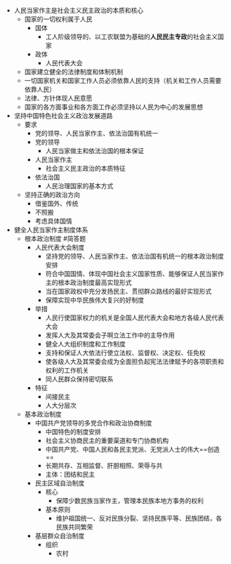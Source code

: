 - 人民当家作主是社会主义民主政治的本质和核心
	- 国家的一切权利属于人民
		- 国体
			- 工人阶级领导的、以工农联盟为基础的**人民民主专政**的社会主义国家
		- 政体
			- 人民代表大会
	- 国家建立健全的法律制度和体制机制
	- 一切国家机关和国家工作人员必须依靠人民的支持（机关和工作人员需要依靠人民）
	- 法律、方针体现人民意愿
	- 国家的各方面事业和各方面工作必须坚持以人民为中心的发展思想
- 坚持中国特色社会主义政治发展道路
	- 要求
		- 党的领导、人民当家作主、依法治国有机统一
		- 党的领导
			- 人民当家做主和依法治国的根本保证
		- 人民当家作主
			- 社会主义民主政治的本质特征
		- 依法治国
			- 人民治理国家的基本方式
	- 坚持正确的政治方向
		- 借鉴国外、传统
		- 不照搬
		- 考虑具体国情
- 健全人民当家作主制度体系
	- 根本政治制度 #简答题
		- 人民代表大会制度
			- 坚持党的领导、人民当家作主、依法治国有机统一的根本政治制度安排
			- 符合中国国情、体现中国社会主义国家性质、能够保证人民当家作主的根本政治制度最高实现形式
			- 当在国家政权中充分发扬民主、贯彻群众路线的最好实现形式
			- 保障实现中华民族伟大复兴的好制度
		- 举措
			- 人民行使国家权力的机关是全国人民代表大会和地方各级人民代表大会
			- 发挥人大及其常委会子啊立法工作中的主导作用
			- 健全人大组织制度和工作制度
			- 支持和保证人大依法行使立法权、监督权、决定权、任免权
			- 使各级人大及其常委会成为全面担负起宪法法律赋予的各项职责和权利的工作机关
			- 同人民群众保持密切联系
		- 特征
			- 间接民主
			- 人大分层次
	- 基本政治制度
		- 中国共产党领导的多党合作和政治协商制度
			- 中国特色的制度安排
			- 社会主义协商民主的重要渠道和专门协商机构
			- 中国共产党、中国人民和各民主党派、无党派人士的伟大==创造==
			- 长期共存、互相监督、肝胆相照、荣辱与共
			- 主体：团结和民主
		- 民主区域自治制度
			- 核心
				- 保障少数民族当家作主，管理本民族本地方事务的权利
			- 基本原则
				- 维护祖国统一、反对民族分裂、坚持民族平等、民族团结，各民族共同繁荣
		- 基层群众自治制度
			- 组织
				- 农村